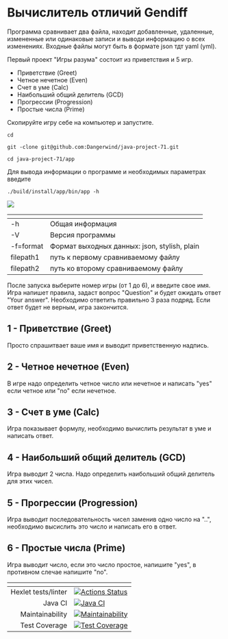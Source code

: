 
# Вычислитель отличий Gendiff
Программа сравнивает два файла, находит добавленные, удаленные, измененные или одинаковые записи и выводи информацию о всех изменениях.
Входные файлы могут быть в формате json тдт yaml (yml).


Первый проект "Игры разума" состоит из приветствия и 5 игр.
* Приветствие (Greet)
* Четное нечетное (Even)
* Счет в уме (Calc)
* Наибольший общий делитель (GCD)
* Прогрессии (Progression)
* Простые числа (Prime)

Скопируйте игру себе на компьютер и запустите.
```
cd
```
```
git -clone git@github.com:Dangerwind/java-project-71.git
```
```
cd java-project-71/app
```
Для вывода информации о программе и необходимых параметрах введите
```
./build/install/app/bin/app -h
```

![](https://github.com/Dangerwind/java-project-71/blob/main/GIF/01-help.gif)


| <!-- -->  | <!-- -->                                     |
|:----------|:---------------------------------------------|
| -h        | Общая информация                             |
| -V        | Версия программы                             |
| -f=format | Формат выходных данных: json, stylish, plain |
| filepath1 | путь к первому сравниваемому файлу           |
| filepath2 | путь ко второму сравниваемому файлу          |

После запуска выберите номер игры (от 1 до 6), и введите свое имя. Игра напишет правила, задаст вопрос "Question" и будет ожидать ответ "Your answer".
Необходимо ответить правильно 3 раза подряд. Если ответ будет не верным, игра закончится.

## 1 - Приветствие (Greet)
Просто спрашитвает ваше имя и выводит приветственную надпись.

## 2 - Четное нечетное (Even)
В игре надо определить четное число или нечетное и написать "yes" если четное или "no" если нечетное.

## 3 - Счет в уме (Calc)
Игра показывает формулу, необходимо вычислить результат в уме и написать ответ.

## 4 - Наибольший общий делитель (GCD)
Игра выводит 2 числа. Надо определить наибольший общий делитель для этих чисел.

## 5 - Прогрессии (Progression)
Игра выводит последовательность чисел заменив одно число на "..", необходимо высислить это число и написать его в ответ.

## 6 - Простые числа (Prime)
Игра выводит число, если это число простое, напишите "yes", в противном слечае напишите "no".





| <!-- --> |  <!-- --> |
| ---: | :--- |
| Hexlet tests/linter| [![Actions Status](https://github.com/Dangerwind/java-project-71/actions/workflows/hexlet-check.yml/badge.svg)](https://github.com/Dangerwind/java-project-71/actions) |
| Java CI | [![Java CI](https://github.com/Dangerwind/java-project-71/actions/workflows/main.yml/badge.svg)](https://github.com/Dangerwind/java-project-71/actions/workflows/main.yml) |
| Maintainability | [![Maintainability](https://api.codeclimate.com/v1/badges/89d9658bf7fac506ca70/maintainability)](https://codeclimate.com/github/Dangerwind/java-project-71/maintainability) |
| Test Coverage | [![Test Coverage](https://api.codeclimate.com/v1/badges/89d9658bf7fac506ca70/test_coverage)](https://codeclimate.com/github/Dangerwind/java-project-71/test_coverage) |
